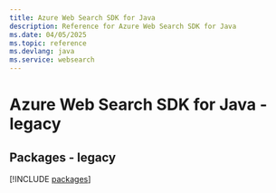 ```yaml
---
title: Azure Web Search SDK for Java
description: Reference for Azure Web Search SDK for Java
ms.date: 04/05/2025
ms.topic: reference
ms.devlang: java
ms.service: websearch
---
```

# Azure Web Search SDK for Java - legacy
## Packages - legacy
[!INCLUDE [packages](web-search-index.md)]